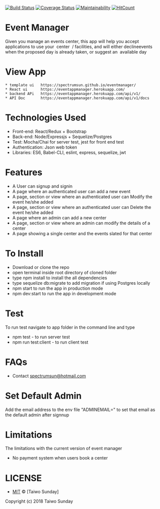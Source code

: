 [![Build Status](https://travis-ci.org/Spectrumsun/eventmanager.svg?branch=develop)](https://travis-ci.org/Spectrumsun/eventmanager)
[![Coverage Status](https://coveralls.io/repos/github/Spectrumsun/eventmanager/badge.svg?branch=develop)](https://coveralls.io/github/Spectrumsun/eventmanager?branch=develop)
[![Maintainability](https://api.codeclimate.com/v1/badges/f12b2146b1c46953b97a/maintainability)](https://codeclimate.com/github/Spectrumsun/eventmanager/maintainability)
[![HitCount](http://hits.dwyl.io/Spectrumsun/eventmanager.svg)](http://hits.dwyl.io/Spectrumsun/eventmanager)


# Event Manager
Given you manage​ ​an​ ​events​ ​center,​ ​this​ ​app​ ​will​ ​help​ ​you​ ​accept​ ​applications​ ​to​ ​use​ ​your​ ​
center  /​ ​facilities,​ ​and​ ​will​ ​either​ ​decline​ ​events​ ​when​ ​the​ ​proposed day is already taken,
or suggest an  available day

# View App
    * template ui   https://spectrumsun.github.io/eventmanager/
    * React ui      https://eventappmanager.herokuapp.com/
    * backend APi   https://eventappmanager.herokuapp.com/api/v1/
    * API Doc       https://eventappmanager.herokuapp.com/api/v1/docs


# Technologies Used
   * Front-end: React/Redux + Bootstrap
   * Back-end: Node/Expressjs + Sequelize/Postgres
   * Test: Mocha/Chai for server test, jest for front end test
   * Authentication: Json web token
   * Libraries: ES6, Babel-CLI, eslint,  express, sequelize, jwt

# Features
   * A User can signup and signin 
   * A page where an authenticated user can add a new event
   * A page, section or view where an authenticated user can Modify the event he/she added
   * A page, section or view where an authenticated user can Delete the event he/she added
   * A page where an admin can add a new center
   * A page, section or view where an admin can modify the details of a center
   * A page showing  a single center and the events slated for that center


# To Install
* Download or clone the repo
* open terminal inside root directory of cloned folder
* type npm install to install the  all dependencies
* type sequelize db:migrate to add migration if using Postgres locally
* npm start to run the app in production mode
* npm dev:start to run the app in development mode

# Test
To run test navigate to app folder in the command line and type
* npm test - to run server test
* npm run test:client - to run client test


# FAQs
* Contact spectrumsun@hotmail.com

# Set Default Admin
Add the email address to the env file "ADMINEMAIL=" to set that email as the default admin after signnup

# Limitations
The limitations with the current version of event manager
* No payment system when users book a center



# LICENSE
* [MIT](./LICENSE) © [Taiwo Sunday]

Copyright (c) 2018 Taiwo Sunday